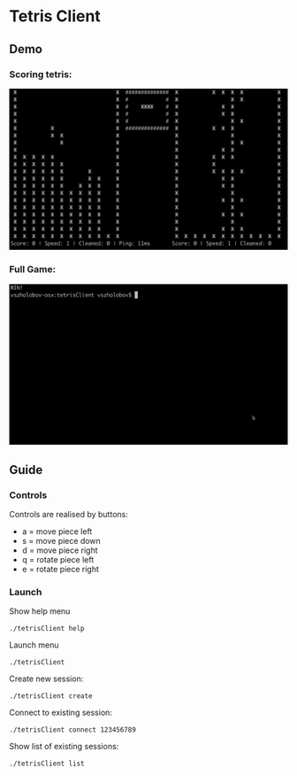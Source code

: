 # Tetris Client

## Demo

### Scoring tetris:
![Tetris.gif](./gifs/Tetris.gif)

### Full Game:
![DrawGame.gif](./gifs/Game.gif)

## Guide

### Controls
Controls are realised by buttons:
- a = move piece left
- s = move piece down
- d = move piece right
- q = rotate piece left
- e = rotate piece right

### Launch
Show help menu
```
./tetrisClient help
```

Launch menu
```
./tetrisClient
```

Create new session:
```
./tetrisClient create
```

Connect to existing session:
```
./tetrisClient connect 123456789
```

Show list of existing sessions:
```
./tetrisClient list
```
